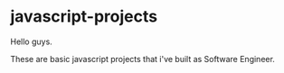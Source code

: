 # javascript-projects

Hello guys.


These are basic javascript projects that i've built as Software Engineer.
